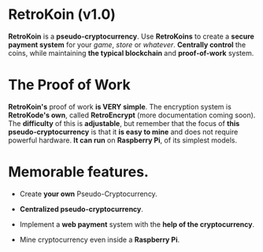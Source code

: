 # RetroKoin (v1.0)

**RetroKoin** is a **pseudo-cryptocurrency**. Use **RetroKoins** to create a **secure payment system** for your *game*, *store* or *whatever*. **Centrally control** the coins, while maintaining **the typical blockchain** and **proof-of-work** system.


# The Proof of Work
**RetroKoin's** proof of work **is VERY simple**. The encryption system is **RetroKode's own**, called **RetroEncrypt** (more documentation coming soon). The **difficulty** of this is **adjustable**, but remember that the focus of **this pseudo-cryptocurrency** is that it **is easy to mine** and does not require powerful hardware. **It can run** on **Raspberry Pi**, of its simplest models.

  

# Memorable features.

  

- Create **your own** Pseudo-Cryptocurrency.

- **Centralized pseudo-cryptocurrency**.

- Implement a **web payment** system with the **help of the cryptocurrency**.

- Mine cryptocurrency even inside a **Raspberry Pi**.